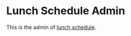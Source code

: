 # Lunch Schedule Admin

This is the admin of [lunch schedule](https://github.com/tonyhsu23/lunch_schedule).
